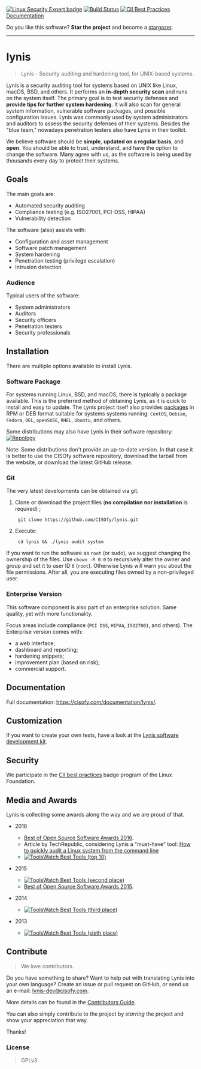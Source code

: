 

[![Linux Security Expert badge](https://badges.linuxsecurity.expert/tools/ranking/lynis.svg)](https://linuxsecurity.expert/tools/lynis/)
[![Build Status](https://travis-ci.org/CISOfy/lynis.svg?branch=master)](https://travis-ci.org/CISOfy/lynis)
[![CII Best Practices](https://bestpractices.coreinfrastructure.org/projects/96/badge)](https://bestpractices.coreinfrastructure.org/projects/96)
[Documentation]

[Documentation]: https://cisofy.com/documentation/lynis/

Do you like this software? **Star the project** and become a [stargazer](https://github.com/CISOfy/lynis/stargazers).

----

# lynis

> Lynis - Security auditing and hardening tool, for UNIX-based systems.

Lynis is a security auditing tool for systems based on UNIX like Linux, macOS, BSD, and others. It performs an **in-depth security scan** and runs on the system itself. The primary goal is to test security defenses and **provide tips for further system hardening**. It will also scan for general system information, vulnerable software packages, and possible configuration issues. Lynis was commonly used by system administrators and auditors to assess the security defenses of their systems. Besides the "blue team," nowadays penetration testers also have Lynis in their toolkit.

We believe software should be **simple**, **updated on a regular basis**, and **open**. You should be able to trust, understand, and have the option to change the software. Many agree with us, as the software is being used by thousands every day to protect their systems.

## Goals

The main goals are:
- Automated security auditing
- Compliance testing (e.g. ISO27001, PCI-DSS, HIPAA)
- Vulnerability detection

The software (also) assists with:
- Configuration and asset management
- Software patch management
- System hardening
- Penetration testing (privilege escalation)
- Intrusion detection

### Audience

Typical users of the software:
- System administrators
- Auditors
- Security officers
- Penetration testers
- Security professionals

## Installation

There are multiple options available to install Lynis.

### Software Package

For systems running Linux, BSD, and macOS, there is typically a package available. This is the preferred method of obtaining Lynis, as it is quick to install and easy to update. The Lynis project itself also provides [packages](https://packages.cisofy.com/) in RPM or DEB format suitable for systems systems running:
`CentOS`, `Debian`, `Fedora`, `OEL`, `openSUSE`, `RHEL`, `Ubuntu`, and others.

Some distributions may also have Lynis in their software repository: [![Repology](https://repology.org/badge/tiny-repos/lynis.svg)](https://repology.org/project/lynis/versions)

Note: Some distributions don't provide an up-to-date version. In that case it is better to use the CISOfy software repository, download the tarball from the website, or download the latest GitHub release.

### Git

The very latest developments can be obtained via git.

1. Clone or download the project files (**no compilation nor installation** is required) ;

        git clone https://github.com/CISOfy/lynis.git

2. Execute:

        cd lynis && ./lynis audit system

If you want to run the software as `root` (or sudo), we suggest changing the ownership of the files. Use `chown -R 0:0` to recursively alter the owner and group and set it to user ID `0` (`root`). Otherwise Lynis will warn you about the file permissions. After all, you are executing files owned by a non-privileged user.


### Enterprise Version

This software component is also part of an enterprise solution. Same quality, yet with more functionality.

Focus areas include compliance (`PCI DSS`, `HIPAA`, `ISO27001`, and others). The Enterprise version comes with:
* a web interface;
* dashboard and reporting;
* hardening snippets;
* improvement plan (based on risk);
* commercial support.

## Documentation
Full documentation: https://cisofy.com/documentation/lynis/.

## Customization
If you want to create your own tests, have a look at the [Lynis software development kit](https://github.com/CISOfy/lynis-sdk).

## Security
We participate in the [CII best practices](https://bestpractices.coreinfrastructure.org/projects/96) badge program of the Linux Foundation.

## Media and Awards
Lynis is collecting some awards along the way and we are proud of that.

* 2016
  * [Best of Open Source Software Awards 2016](http://www.infoworld.com/article/3121251/open-source-tools/bossie-awards-2016-the-best-open-source-networking-and-security-software.html#slide13).
  * Article by TechRepublic, considering Lynis a "must-have" tool: [How to quickly audit a Linux system from the command line](http://www.techrepublic.com/article/how-to-quickly-audit-a-linux-system-from-the-command-line/)
  * [![ToolsWatch Best Tools (top 10)](https://www.toolswatch.org/badges/toptools/2016.svg)](https://www.toolswatch.org/2017/02/2016-top-security-tools-as-voted-by-toolswatch-org-readers/)

* 2015
  * [![ToolsWatch Best Tools (second place)](https://www.toolswatch.org/badges/toptools/2015.svg)](https://www.toolswatch.org/2016/02/2015-top-security-tools-as-voted-by-toolswatch-org-readers/)
  * [Best of Open Source Software Awards 2015](http://www.idgenterprise.com/news/press-release/infoworld-announces-the-2015-best-of-open-source-software-awards/).

* 2014
  * [![ToolsWatch Best Tools (third place)](https://www.toolswatch.org/badges/toptools/2014.svg)](https://www.toolswatch.org/2015/01/2014-top-security-tools-as-voted-by-toolswatch-org-readers/)

* 2013
  * [![ToolsWatch Best Tools (sixth place)](https://www.toolswatch.org/badges/toptools/2013.svg)](https://www.toolswatch.org/2013/12/2013-top-security-tools-as-voted-by-toolswatch-org-readers/)

## Contribute

> We love contributors.

Do you have something to share? Want to help out with translating Lynis into your own language? Create an issue or pull request on GitHub, or send us an e-mail: lynis-dev@cisofy.com.

More details can be found in the [Contributors Guide](https://github.com/CISOfy/lynis/blob/master/CONTRIBUTING.md).

You can also simply contribute to the project by _starring_ the project and show your appreciation that way.

Thanks!

### License

> GPLv3
